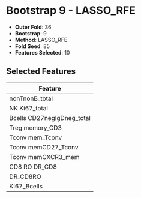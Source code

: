 # Bootstrap 9 - LASSO_RFE

- **Outer Fold**: 36
- **Bootstrap**: 9
- **Method**: LASSO_RFE
- **Fold Seed**: 85
- **Features Selected**: 10

## Selected Features

| Feature |
|---------|
| nonTnonB_total |
| NK Ki67_total |
| Bcells CD27negIgDneg_total |
| Treg memory_CD3 |
| Tconv mem_Tconv |
| Tconv memCD27_Tconv |
| Tconv memCXCR3_mem |
| CD8 RO DR_CD8 |
| DR_CD8RO |
| Ki67_Bcells |
